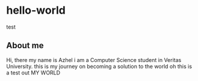 # hello-world
test
## About me 
Hi, there my name is Azhel i am a Computer Science student in Veritas University.
this is my journey on becoming a solution to the world
oh this is a test out MY WORLD
